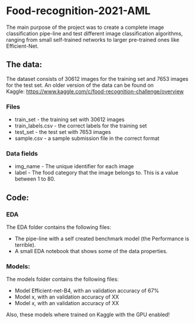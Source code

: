 # Food-recognition-2021-AML

The main purpose of the project was to create a complete image classification pipe-line and test different image classification algorithms, ranging from small self-trained networks to larger pre-trained ones like Efficient-Net. 


## The data:
The dataset consists of 30612 images for the training set and 7653 images for the test set. An older version of the data can be found on Kaggle: https://www.kaggle.com/c/food-recognition-challenge/overview

### Files
* train_set - the training set with 30612 images
* train_labels.csv - the correct labels for the training set
* test_set - the test set with 7653 images
* sample.csv - a sample submission file in the correct format

### Data fields
* img_name - The unique identifier for each image
* label - The food category that the image belongs to. This is a value between 1 to 80.

## Code:
### EDA
The EDA folder contains the following files:
* The pipe-line with a self created benchmark model (the Performance is terrible). 
* A small EDA notebook that shows some of the data properties.

### Models:
The models folder contains the following files:
* Model Efficient-net-B4, with an validation accuracy of 67%
* Model x, with an validation accuracy of XX
* Model x, with an validation accuracy of XX


Also, these models where trained on Kaggle with the GPU enabled!
